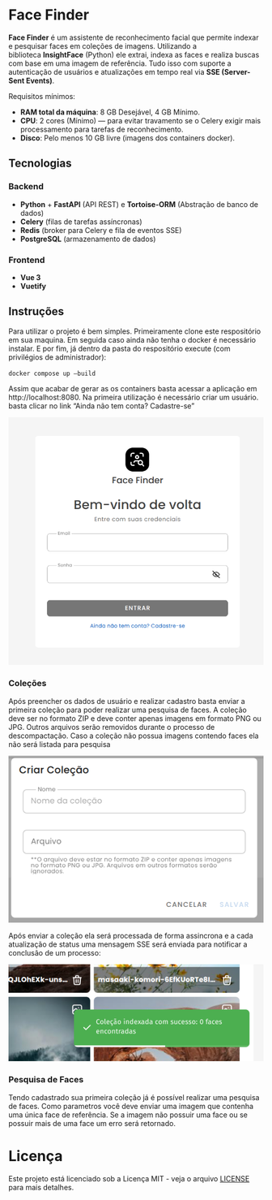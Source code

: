 # **Face Finder**

**Face Finder** é um assistente de reconhecimento facial que permite indexar e pesquisar faces em coleções de imagens. Utilizando a biblioteca **InsightFace** (Python) ele extrai, indexa as faces e realiza buscas com base em uma imagem de referência. Tudo isso com suporte a autenticação de usuários e atualizações em tempo real via **SSE (Server-Sent Events)**.

Requisitos mínimos:

- **RAM total da máquina**: 8 GB Desejável, 4 GB Mínimo.
- **CPU**: 2 cores (Mínimo) — para evitar travamento se o Celery exigir mais processamento para tarefas de reconhecimento.
- **Disco**: Pelo menos 10 GB livre (imagens dos containers docker).

## **Tecnologias**

### **Backend**

- **Python** + **FastAPI** (API REST) e **Tortoise-ORM** (Abstração de banco de dados)
- **Celery** (filas de tarefas assíncronas)
- **Redis** (broker para Celery e fila de eventos SSE)
- **PostgreSQL** (armazenamento de dados)

### **Frontend**

- **Vue 3**
- **Vuetify**

## **Instruções**

Para utilizar o projeto é bem simples. Primeiramente clone este respositório em sua maquina. Em seguida caso ainda não tenha o docker é necessário instalar. E por fim, já dentro da pasta do respositório execute (com privilégios de administrador):

`docker compose up —build`

Assim que acabar de gerar as os containers basta acessar a aplicação em http://localhost:8080. Na primeira utilização é necessário criar um usuário. basta clicar no link “Ainda não tem conta? Cadastre-se”

![image.png](README/image.png)

### Coleções

Após preencher os dados de usuário e realizar cadastro basta enviar a primeira coleção para poder realizar uma pesquisa de faces. A coleção deve ser no formato ZIP e deve conter apenas imagens em formato PNG ou JPG. Outros arquivos serão removidos durante o processo de descompactação. Caso a coleção não possua imagens contendo faces ela não será listada para pesquisa

![image.png](README/image%201.png)

Após enviar a coleção ela será processada de forma assincrona e a cada atualização de status uma mensagem SSE será enviada para notificar a conclusão de um processo:

![sse.png](README/sse.png)

### Pesquisa de Faces

Tendo cadastrado sua primeira coleção já é possível realizar uma pesquisa de faces. Como parametros você deve enviar uma imagem que contenha uma única face de referência. Se a imagem não possuir uma face ou se possuir mais de uma face um erro será retornado.

# Licença

Este projeto está licenciado sob a Licença MIT - veja o arquivo [LICENSE](LICENSE) para mais detalhes.

